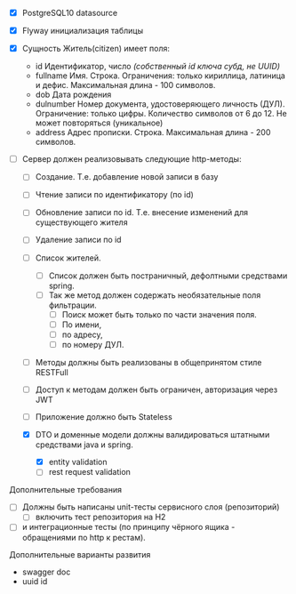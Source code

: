 
- [x] PostgreSQL10 datasource
- [x] Flyway инициализация таблицы

- [x] Сущность Житель(citizen) имеет поля:
  - id           Идентификатор, число _(собственный id ключа субд, не UUID)_
  - fullname     Имя. Строка. Ограничения: только кириллица, латиница и дефис. Максимальная длина - 100 символов.
  - dob          Дата рождения
  - dulnumber    Номер документа, удостоверяющего личность (ДУЛ). Ограничение: только цифры. Количество символов от 6 до 12. Не может повторяться (уникальное)
  - address      Адрес прописки. Строка. Максимальная длина - 200 символов.


- [ ] Сервер должен реализовывать следующие http-методы:
  - [ ] Создание. Т.е. добавление новой записи в базу
  - [ ] Чтение записи по идентификатору (по id)
  - [ ] Обновление записи по id. Т.е. внесение изменений для существующего жителя
  - [ ] Удаление записи по id
  - [ ] Список жителей. 
    - [ ] Список должен быть постраничный, дефолтными средствами spring. 
    - [ ] Так же метод должен содержать необязательные поля фильтрации. 
      - [ ] Поиск может быть только по части значения поля.
      - [ ] По имени, 
      - [ ] по адресу, 
      - [ ] по номеру ДУЛ. 
  - [ ] Методы должны быть реализованы в общепринятом стиле RESTFull
  - [ ] Доступ к методам должен быть ограничен, авторизация через JWT

  - [ ] Приложение должно быть Stateless
  - [x] DTO и доменные модели должны валидироваться штатными средствами java и spring. 
    - [x] entity validation
    - [ ] rest request validation

Дополнительные требования
  - [ ] Должны быть написаны unit-тесты сервисного слоя (репозиторий)
    - [ ] включить тест репозитория на Н2
  - [ ] и интеграционные тесты (по принципу чёрного ящика - обращениями по http к рестам).
  
Дополнительные варианты развития
- swagger doc
- uuid id
  